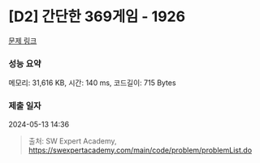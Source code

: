 # [D2] 간단한 369게임 - 1926 

[문제 링크](https://swexpertacademy.com/main/code/problem/problemDetail.do?contestProbId=AV5PTeo6AHUDFAUq) 

### 성능 요약

메모리: 31,616 KB, 시간: 140 ms, 코드길이: 715 Bytes

### 제출 일자

2024-05-13 14:36



> 출처: SW Expert Academy, https://swexpertacademy.com/main/code/problem/problemList.do